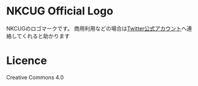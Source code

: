 # NKCUG Official Logo
NKCUGのロゴマークです。
商用利用などの場合は[Twitter公式アカウント](https://twitter.com/NKCUG_DP)へ連絡してくれると助かります

# Licence
Creative Commons 4.0
